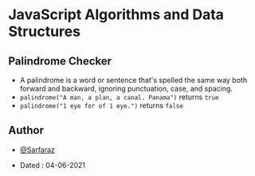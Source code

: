 # JavaScript Algorithms and Data Structures

## Palindrome Checker
- A palindrome is a word or sentence that's spelled the same way both forward and backward, ignoring punctuation, case, and spacing.
- `palindrome("A man, a plan, a canal. Panama")` returns `true`
- `palindrome("1 eye for of 1 eye.")` returns `false`

## Author

- [@Sarfaraz](https://www.github.com/GoogolDKhan)

- Dated : 04-06-2021
